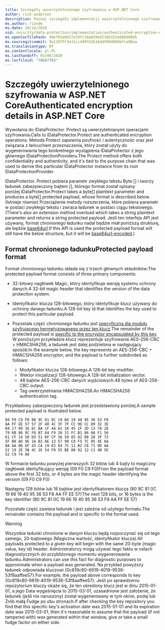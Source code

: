 ```yaml
---
title: Szczegóły uwierzytelnionego szyfrowania w ASP.NET Core
author: rick-anderson
description: Poznaj szczegóły implementacji uwierzytelnionego szyfrowania ASP.NET Core ochrony danych.
ms.author: riande
ms.date: 10/14/2016
uid: security/data-protection/implementation/authenticated-encryption-details
ms.openlocfilehash: 9def03e6b27e19fc34a839e923d6152e086889db
ms.sourcegitcommit: 9a129f5f3e31cc449742b164d5004894bfca90aa
ms.translationtype: MT
ms.contentlocale: pl-PL
ms.lasthandoff: 03/06/2020
ms.locfileid: "78667763"
---
```

# <a name="authenticated-encryption-details-in-aspnet-core"></a><span data-ttu-id="74768-103">Szczegóły uwierzytelnionego szyfrowania w ASP.NET Core</span><span class="sxs-lookup"><span data-stu-id="74768-103">Authenticated encryption details in ASP.NET Core</span></span>

<a name="data-protection-implementation-authenticated-encryption-details"></a>

<span data-ttu-id="74768-104">Wywołania do IDataProtector. Protect są uwierzytelnianymi operacjami szyfrowania.</span><span class="sxs-lookup"><span data-stu-id="74768-104">Calls to IDataProtector.Protect are authenticated encryption operations.</span></span> <span data-ttu-id="74768-105">Metoda Protect zapewnia poufność i autentyczność oraz jest związana z łańcuchem przeznaczenia, który został użyty do wygenerowania tego konkretnego wystąpienia IDataProtector z jego głównego IDataProtectionProvideru.</span><span class="sxs-lookup"><span data-stu-id="74768-105">The Protect method offers both confidentiality and authenticity, and it's tied to the purpose chain that was used to derive this particular IDataProtector instance from its root IDataProtectionProvider.</span></span>

<span data-ttu-id="74768-106">IDataProtector. Protect pobiera parametr zwykłego tekstu Byte [] i tworzy ładunek zabezpieczony bajtem [], którego format został opisany poniżej.</span><span class="sxs-lookup"><span data-stu-id="74768-106">IDataProtector.Protect takes a byte[] plaintext parameter and produces a byte[] protected payload, whose format is described below.</span></span> <span data-ttu-id="74768-107">(Istnieje również Przeciążenie metody rozszerzenia, które pobiera parametr w postaci zwykłego tekstu i zwraca ładunek w postaci ciągu tekstowego.</span><span class="sxs-lookup"><span data-stu-id="74768-107">(There's also an extension method overload which takes a string plaintext parameter and returns a string protected payload.</span></span> <span data-ttu-id="74768-108">Jeśli ten interfejs API jest używany, format chronionego ładunku nadal będzie miał poniższą strukturę, ale będzie [base64url](https://tools.ietf.org/html/rfc4648#section-5).</span><span class="sxs-lookup"><span data-stu-id="74768-108">If this API is used the protected payload format will still have the below structure, but it will be [base64url-encoded](https://tools.ietf.org/html/rfc4648#section-5).)</span></span>

## <a name="protected-payload-format"></a><span data-ttu-id="74768-109">Format chronionego ładunku</span><span class="sxs-lookup"><span data-stu-id="74768-109">Protected payload format</span></span>

<span data-ttu-id="74768-110">Format chronionego ładunku składa się z trzech głównych składników:</span><span class="sxs-lookup"><span data-stu-id="74768-110">The protected payload format consists of three primary components:</span></span>

* <span data-ttu-id="74768-111">32-bitowy nagłówek Magic, który identyfikuje wersję systemu ochrony danych.</span><span class="sxs-lookup"><span data-stu-id="74768-111">A 32-bit magic header that identifies the version of the data protection system.</span></span>

* <span data-ttu-id="74768-112">Identyfikator klucza 128-bitowego, który identyfikuje klucz używany do ochrony danego ładunku.</span><span class="sxs-lookup"><span data-stu-id="74768-112">A 128-bit key id that identifies the key used to protect this particular payload.</span></span>

* <span data-ttu-id="74768-113">Pozostała część chronionego ładunku jest [specyficzna dla modułu szyfrującego hermetyzowanego przez ten klucz](xref:security/data-protection/implementation/subkeyderivation#data-protection-implementation-subkey-derivation).</span><span class="sxs-lookup"><span data-stu-id="74768-113">The remainder of the protected payload is [specific to the encryptor encapsulated by this key](xref:security/data-protection/implementation/subkeyderivation#data-protection-implementation-subkey-derivation).</span></span> <span data-ttu-id="74768-114">W poniższym przykładzie klucz reprezentuje szyfrowanie AES-256-CBC + HMACSHA256, a ładunek jest dalej podzielona w następujący sposób:</span><span class="sxs-lookup"><span data-stu-id="74768-114">In the example below, the key represents an AES-256-CBC + HMACSHA256 encryptor, and the payload is further subdivided as follows:</span></span>
  * <span data-ttu-id="74768-115">Modyfikator klucza 128-bitowego.</span><span class="sxs-lookup"><span data-stu-id="74768-115">A 128-bit key modifier.</span></span>
  * <span data-ttu-id="74768-116">Wektor inicjalizacji 128-bitowego.</span><span class="sxs-lookup"><span data-stu-id="74768-116">A 128-bit initialization vector.</span></span>
  * <span data-ttu-id="74768-117">48 bajtów AES-256-CBC danych wyjściowych.</span><span class="sxs-lookup"><span data-stu-id="74768-117">48 bytes of AES-256-CBC output.</span></span>
  * <span data-ttu-id="74768-118">Tag uwierzytelniania HMACSHA256.</span><span class="sxs-lookup"><span data-stu-id="74768-118">An HMACSHA256 authentication tag.</span></span>

<span data-ttu-id="74768-119">Przykładowy zabezpieczony ładunek jest przedstawiony poniżej.</span><span class="sxs-lookup"><span data-stu-id="74768-119">A sample protected payload is illustrated below.</span></span>

```
09 F0 C9 F0 80 9C 81 0C 19 66 19 40 95 36 53 F8
AA FF EE 57 57 2F 40 4C 3F 7F CC 9D CC D9 32 3E
84 17 99 16 EC BA 1F 4A A1 18 45 1F 2D 13 7A 28
79 6B 86 9C F8 B7 84 F9 26 31 FC B1 86 0A F1 56
61 CF 14 58 D3 51 6F CF 36 50 85 82 08 2D 3F 73
5F B0 AD 9E 1A B2 AE 13 57 90 C8 F5 7C 95 4E 6A
8A AA 06 EF 43 CA 19 62 84 7C 11 B2 C8 71 9D AA
52 19 2E 5B 4C 1E 54 F0 55 BE 88 92 12 C1 4B 5E
52 C9 74 A0
```

<span data-ttu-id="74768-120">W formacie ładunku powyżej pierwszych 32 bitów lub 4 bajty to magiczny nagłówek identyfikujący wersję (09 F0 C9 F0)</span><span class="sxs-lookup"><span data-stu-id="74768-120">From the payload format above the first 32 bits, or 4 bytes are the magic header identifying the version (09 F0 C9 F0)</span></span>

<span data-ttu-id="74768-121">Następny 128 bitów lub 16 bajtów jest identyfikatorem klucza (80 9C 81 0C 19 66 19 40 95 36 53 F8 AA FF EE 57)</span><span class="sxs-lookup"><span data-stu-id="74768-121">The next 128 bits, or 16 bytes is the key identifier (80 9C 81 0C 19 66 19 40 95 36 53 F8 AA FF EE 57)</span></span>

<span data-ttu-id="74768-122">Pozostała część zawiera ładunek i jest zależna od użytego formatu.</span><span class="sxs-lookup"><span data-stu-id="74768-122">The remainder contains the payload and is specific to the format used.</span></span>

> [!WARNING]
> <span data-ttu-id="74768-123">Wszystkie ładunki chronione w danym kluczu będą rozpoczynać się od tego samego, 20-bajtowego (Magiczna wartość, identyfikator klucza).</span><span class="sxs-lookup"><span data-stu-id="74768-123">All payloads protected to a given key will begin with the same 20-byte (magic value, key id) header.</span></span> <span data-ttu-id="74768-124">Administratorzy mogą używać tego faktu w celach diagnostycznych do przybliżonego momentu wygenerowania ładunku.</span><span class="sxs-lookup"><span data-stu-id="74768-124">Administrators can use this fact for diagnostic purposes to approximate when a payload was generated.</span></span> <span data-ttu-id="74768-125">Na przykład powyższy ładunek odpowiada kluczowi {0c819c80-6619-4019-9536-53f8aaffee57}.</span><span class="sxs-lookup"><span data-stu-id="74768-125">For example, the payload above corresponds to key {0c819c80-6619-4019-9536-53f8aaffee57}.</span></span> <span data-ttu-id="74768-126">Jeśli po sprawdzeniu repozytorium kluczy okaże się, że ten określony klucz jest w dniu 2015-01-01, a jego Data wygaśnięcia to 2015-03-01, uzasadnione jest założenie, że ładunek (jeśli nie naruszony) został wygenerowany w tym oknie, podaj lub Zrób małą Fudge po obu stronach.</span><span class="sxs-lookup"><span data-stu-id="74768-126">If after checking the key repository you find that this specific key's activation date was 2015-01-01 and its expiration date was 2015-03-01, then it's reasonable to assume that the payload (if not tampered with) was generated within that window, give or take a small fudge factor on either side.</span></span>
